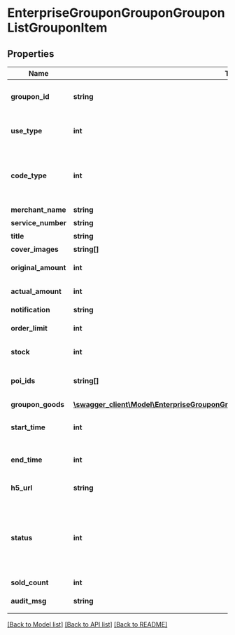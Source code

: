 # EnterpriseGrouponGrouponGrouponListGrouponItem

## Properties
Name | Type | Description | Notes
------------ | ------------- | ------------- | -------------
**groupon_id** | **string** | 团购活动Id，审核失败修改用 | [optional] 
**use_type** | **int** | * 团购使用方式   * 1: 到店核销 | 
**code_type** | **int** | * 券码生成的方式   * 1: 系统生成   * 2: 自定义上传 | [default to ENTERPRISE_GROUPON_GROUPON_GROUPON_LIST_CODE_TYPE.1]
**merchant_name** | **string** | 商户名称 | 
**service_number** | **string** | 联系电话 | 
**title** | **string** | 卡券标题 | 
**cover_images** | **string[]** | 封面图 | 
**original_amount** | **int** | 原价(单位分) | 
**actual_amount** | **int** | 实际金额(单位分) | 
**notification** | **string** | 团购须知 | 
**order_limit** | **int** | 单用户购买数量上限 | 
**stock** | **int** | 团购活动库存总数 | 
**poi_ids** | **string[]** | * 绑定的POI 列表 默认展示全部门店 | [optional] 
**groupon_goods** | [**\swagger_client\Model\EnterpriseGrouponGrouponGrouponListGrouponItemGrouponGoods[]**](EnterpriseGrouponGrouponGrouponListGrouponItemGrouponGoods.md) | 团购商品 | 
**start_time** | **int** | * 活动开始时间 unix time | 
**end_time** | **int** | * 活动截止时间 unix time | 
**h5_url** | **string** | 团购活动详情页链接 | 
**status** | **int** | * 活动状态 创建时可以忽略  * 1：有效  * 2：审核中  * 3：审核失败  * 4：中止 | [optional] 
**sold_count** | **int** | 已售出数量 | [optional] 
**audit_msg** | **string** | 审核失败原因 | [optional] 

[[Back to Model list]](../README.md#documentation-for-models) [[Back to API list]](../README.md#documentation-for-api-endpoints) [[Back to README]](../README.md)


